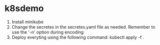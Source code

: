 # k8sdemo

1. Install minikube
2. Change the secretes in the secretes.yaml file as needed. Remember to use the '-n' option during encoding
3. Deploy everyting using the following command: kubectl apply -f .
